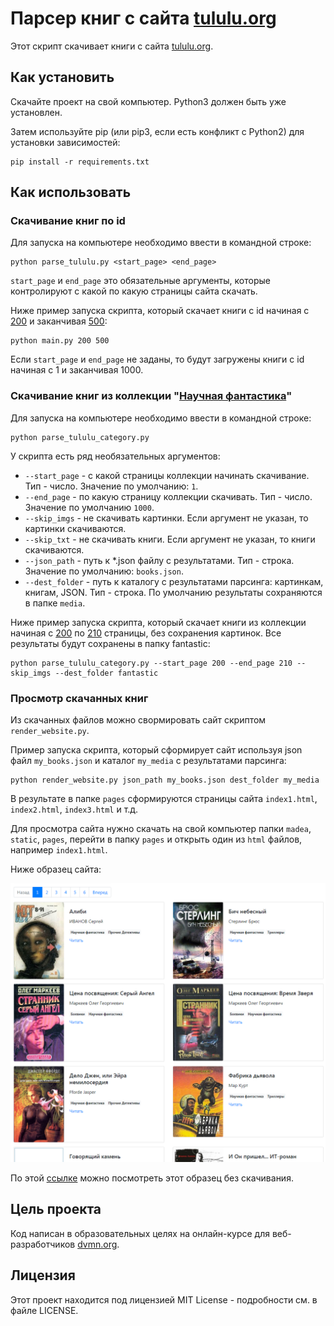 # Парсер книг с сайта [tululu.org](https://tululu.org/)
Этот скрипт скачивает книги с сайта [tululu.org](https://tululu.org/).

## Как установить
Скачайте проект на свой компьютер. Python3 должен быть уже установлен. 

Затем используйте pip (или pip3, если есть конфликт с Python2) для установки зависимостей:
```
pip install -r requirements.txt
```
## Как использовать
### Скачивание книг по id
Для запуска на компьютере необходимо ввести в командной строке:
```
python parse_tululu.py <start_page> <end_page>
```
`start_page` и `end_page` это обязательные аргументы, которые контролируют с какой по какую страницы сайта скачать.

Ниже пример запуска скрипта, который скачает книги c id начиная с [200](https://tululu.org/b200/) и заканчивая [500](https://tululu.org/b500/):
```
python main.py 200 500
```
Если `start_page` и `end_page` не заданы, то будут загружены книги с id начиная с 1 и заканчивая 1000.

### Скачивание книг из коллекции "[Научная фантастика](https://tululu.org/l55/)"
Для запуска на компьютере необходимо ввести в командной строке:
```
python parse_tululu_category.py
```
У скрипта есть ряд необязательных аргументов:
* `--start_page` - с какой страницы коллекции начинать скачивание. Тип - число. Значение по умолчанию: `1`.
* `--end_page` - по какую страницу коллекции скачивать. Тип - число. Значение по умолчанию `1000`.
* `--skip_imgs` - не скачивать картинки. Если аргумент не указан, то картинки скачиваются.
* `--skip_txt` - не скачивать книги. Если аргумент не указан, то книги скачиваются.
* `--json_path` - путь к *.json файлу с результатами. Тип - строка. Значение по умолчанию: `books.json`.
* `--dest_folder` - путь к каталогу с результатами парсинга: картинкам, книгам, JSON. Тип - строка. По умолчанию результаты сохраняются в папке `media`.

Ниже пример запуска скрипта, который скачает книги из коллекции начиная с [200](https://tululu.org/l55/200) по [210](https://tululu.org/l55/210) страницы, без сохранения картинок.
Все результаты будут сохранены в папку fantastic:
```
python parse_tululu_category.py --start_page 200 --end_page 210 --skip_imgs --dest_folder fantastic

```
### Просмотр скачанных книг
Из скачанных файлов можно свормировать сайт скриптом `render_website.py`.

Пример запуска скрипта, который сформирует сайт используя json файл  `my_books.json` и каталог `my_media` с результатами парсинга:
```
python render_website.py json_path my_books.json dest_folder my_media
```
В результате в папке `pages` сформируются страницы сайта `index1.html`, `index2.html`, `index3.html` и т.д.

Для просмотра сайта нужно скачать на свой компьютер папки `madea`, `static`, `pages`, перейти в папку `pages` и открыть один из `html` файлов, например `index1.html`.

Ниже образец сайта:

![img.png](img.png)

По этой [ссылке](https://petrovskydv.github.io/parse_library/pages/index1.html) можно посмотреть этот образец без скачивания.

## Цель проекта
Код написан в образовательных целях на онлайн-курсе для веб-разработчиков [dvmn.org](https://dvmn.org/).

## Лицензия

Этот проект находится под лицензией MIT License - подробности см. в файле LICENSE.